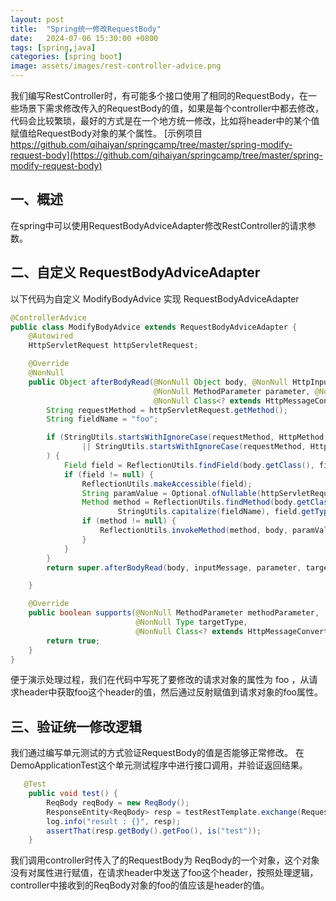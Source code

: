 ```yaml
---
layout: post
title:  "Spring统一修改RequestBody"
date:   2024-07-06 15:30:00 +0800
tags: [spring,java]
categories: [spring boot]
image: assets/images/rest-controller-advice.png
---
```


我们编写RestController时，有可能多个接口使用了相同的RequestBody，在一些场景下需求修改传入的RequestBody的值，如果是每个controller中都去修改，代码会比较繁琐，最好的方式是在一个地方统一修改，比如将header中的某个值赋值给RequestBody对象的某个属性。 [示例项目 https://github.com/qihaiyan/springcamp/tree/master/spring-modify-request-body](https://github.com/qihaiyan/springcamp/tree/master/spring-modify-request-body)

## 一、概述

在spring中可以使用RequestBodyAdviceAdapter修改RestController的请求参数。

## 二、自定义 RequestBodyAdviceAdapter

以下代码为自定义 ModifyBodyAdvice 实现 RequestBodyAdviceAdapter

``` java
@ControllerAdvice
public class ModifyBodyAdvice extends RequestBodyAdviceAdapter {
    @Autowired
    HttpServletRequest httpServletRequest;

    @Override
    @NonNull
    public Object afterBodyRead(@NonNull Object body, @NonNull HttpInputMessage inputMessage,
                                @NonNull MethodParameter parameter, @NonNull Type targetType,
                                @NonNull Class<? extends HttpMessageConverter<?>> converterType) {
        String requestMethod = httpServletRequest.getMethod();
        String fieldName = "foo";

        if (StringUtils.startsWithIgnoreCase(requestMethod, HttpMethod.PUT.name())
                || StringUtils.startsWithIgnoreCase(requestMethod, HttpMethod.POST.name())
        ) {
            Field field = ReflectionUtils.findField(body.getClass(), fieldName);
            if (field != null) {
                ReflectionUtils.makeAccessible(field);
                String paramValue = Optional.ofNullable(httpServletRequest.getHeader(fieldName)).orElse("");
                Method method = ReflectionUtils.findMethod(body.getClass(), "set" +
                        StringUtils.capitalize(fieldName), field.getType());
                if (method != null) {
                    ReflectionUtils.invokeMethod(method, body, paramValue);
                }
            }
        }
        return super.afterBodyRead(body, inputMessage, parameter, targetType, converterType);

    }

    @Override
    public boolean supports(@NonNull MethodParameter methodParameter,
                            @NonNull Type targetType,
                            @NonNull Class<? extends HttpMessageConverter<?>> converterType) {
        return true;
    }
}
```

便于演示处理过程，我们在代码中写死了要修改的请求对象的属性为 foo ，从请求header中获取foo这个header的值，然后通过反射赋值到请求对象的foo属性。

## 三、验证统一修改逻辑

我们通过编写单元测试的方式验证RequestBody的值是否能够正常修改。
在DemoApplicationTest这个单元测试程序中进行接口调用，并验证返回结果。

```java
   @Test
    public void test() {
        ReqBody reqBody = new ReqBody();
        ResponseEntity<ReqBody> resp = testRestTemplate.exchange(RequestEntity.post("/test").header("foo", "test").body(reqBody), ReqBody.class);
        log.info("result : {}", resp);
        assertThat(resp.getBody().getFoo(), is("test"));
    }
```

我们调用controller时传入了的RequestBody为 ReqBody的一个对象，这个对象没有对属性进行赋值，在请求header中发送了foo这个header，按照处理逻辑，controller中接收到的ReqBody对象的foo的值应该是header的值。
